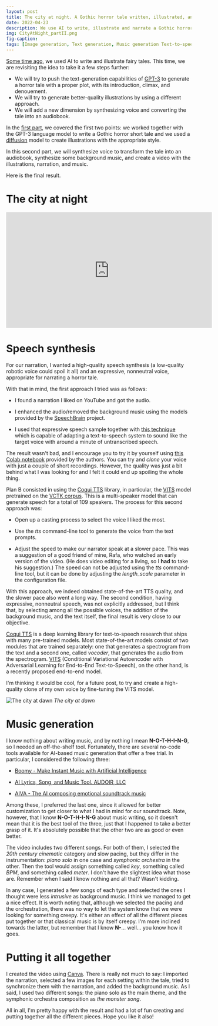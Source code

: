 ```yaml
---
layout: post
title: The city at night. A Gothic horror tale written, illustrated, and narrated by AI (part II).
date: 2022-04-23
description: We use AI to write, illustrate and narrate a Gothic horror audiobook
img: CityAtNight_partII.png
fig-caption: 
tags: [Image generation, Text generation, Music generation Text-to-speech, Speech synthesis]
---
```


[Some time ago](https://robertofont.github.io/IllustratedFairyTales/), we used AI to write and illustrate fairy tales. This time, we are revisiting the idea to take it a few steps further:

- We will try to push the text-generation capabilities of [GPT-3](https://github.com/openai/gpt-3) to generate a horror tale with a proper plot, with its introduction, climax, and denouement.
- We will try to generate better-quality illustrations by using a different approach.
- We will add a new dimension by synthesizing voice and converting the tale into an audiobook.

In the [first part](https://robertofont.github.io/TheCityAtNight_partI/), we covered the first two points: we worked together with the GPT-3 language model to write a Gothic horror short tale and we used a [diffusion](https://arxiv.org/abs/2105.05233) model to create illustrations with the appropriate style.

In this second part, we will synthesize voice to transform the tale into an audiobook, synthesize some background music, and create a video with the illustrations, narration, and music.

Here is the final result.

# The city at night

<iframe width="560" height="315" src="https://www.youtube.com/embed/CT6JRAEkLlA" title="The City at Night" frameborder="0" allow="accelerometer; autoplay; clipboard-write; encrypted-media; gyroscope; picture-in-picture" allowfullscreen></iframe>

# Speech synthesis

For our narration, I wanted a high-quality speech synthesis (a low-quality robotic voice could spoil it all) and an expressive, nonneutral voice, appropriate for narrating a horror tale.

With that in mind, the first approach I tried was as follows:

- I found a narration I liked on YouTube and got the audio.

- I enhanced the audio/removed the background music using the models provided by the  [SpeechBrain](https://speechbrain.github.io/) project.

- I used that expressive speech sample together with [this technique](https://edresson.github.io/YourTTS/) which is capable of adapting a text-to-speech system to sound like the target voice with around a minute of untranscribed speech.

The result wasn't bad, and I encourage you to try it by yourself using [this Colab notebook](https://colab.research.google.com/drive/1ftI0x16iqKgiQFgTjTDgRpOM1wC1U-yS?usp=sharing) provided by the authors. You can try and *clone* your voice with just a couple of short recordings. However, the quality was just a bit behind what I was looking for and I felt it could end up spoiling the whole thing.

Plan B consisted in using the [Coqui TTS](https://github.com/coqui-ai/TTS) library, in particular, the [VITS](https://arxiv.org/pdf/2106.06103) model pretrained on the [VCTK corpus](https://datashare.ed.ac.uk/handle/10283/2950). This is a multi-speaker model that can generate speech for a total of 109 speakers. The process for this second approach was:

- Open up a casting process to select the voice I liked the most.

- Use the *tts* command-line tool to generate the voice from the text prompts.

- Adjust the speed to make our narrator speak at a slower pace. This was a suggestion of a good friend of mine, Rafa, who watched an early version of the video. (He does video editing for a living, so I **had** to take his suggestion.) The speed can not be adjusted using the *tts* command-line tool, but it can be done by adjusting the *length_scale* parameter in the configuration file.

With this approach, we indeed obtained state-of-the-art TTS quality, and the slower pace also went a long way. The second condition, having expressive, nonneutral speech, was not explicitly addressed, but I think that, by selecting among all the possible voices, the addition of the background music, and the text itself, the final result is very close to our objective.

[Coqui TTS](https://github.com/coqui-ai/TTS) is a deep learning library for text-to-speech research that ships with many pre-trained models. Most state-of-the-art models consist of two modules that are trained separately: one that generates a spectrogram from the text and a second one, called *vocoder*, that generates the audio from the spectrogram. [VITS](https://arxiv.org/pdf/2106.06103) (Conditional Variational Autoencoder with Adversarial Learning for End-to-End Text-to-Speech), on the other hand, is a recently proposed end-to-end model.

I'm thinking it would be cool, for a future post, to try and create a high-quality clone of my own voice by fine-tuning the VITS model.

![The city at dawn]({{site.baseurl}}/assets/img/2022-04-23-TheCityAtNight_partII/CityAtDawn.png)
*The city at dawn*

# Music generation

I know nothing about writing music, and by nothing I mean **N-O-T-H-I-N-G**, so I needed an off-the-shelf tool. Fortunately, there are several no-code tools available for AI-based music generation that offer a free trial. In particular, I considered the following three:

- [Boomy - Make Instant Music with Artificial Intelligence](https://boomy.com/)

- [AI Lyrics, Song, and Music Tool.  AUDOIR, LLC](https://www.audoir.com/)

- [AIVA - The AI composing emotional soundtrack music](https://aiva.ai/)

Among these, I preferred the last one, since it allowed for better customization to get closer to what I had in mind for our soundtrack. Note, however, that I know **N-O-T-H-I-N-G** about music writing, so it doesn't mean that it is the best tool of the three, just that I happened to take a better grasp of it. It's absolutely possible that the other two are as good or even better.

The video includes two different songs. For both of them, I selected the *20th century cinematic* category and slow pacing, but they differ in the instrumentation: *piano solo* in one case and *symphonic orchestra* in the other. Then the tool would assign something called *key*, something called *BPM*, and something called *meter*. I don't have the slightest idea what those are. Remember when I said I know nothing and all that? Wasn't kidding.

In any case, I generated a few songs of each type and selected the ones I thought were less *intrusive* as background music. I think we managed to get a nice effect.  It is worth noting that, although we selected the pacing and the orchestration, there was no way to let the system know that we were looking for something creepy. It's either an effect of all the different pieces put together or that classical music is by itself creepy. I'm more inclined towards the latter, but remember that I know **N-**... well... you know how it goes.

# Putting it all together

I created the video using [Canva](https://www.canva.com/). There is really not much to say: I imported the narration, selected a few images for each setting within the tale, tried to synchronize them with the narration, and added the background music. As I said, I used two different songs: the piano solo as the main theme, and the symphonic orchestra composition as *the monster song*.

All in all, I'm pretty happy with the result and had a lot of fun creating and putting together all the different pieces. Hope you like it also!
